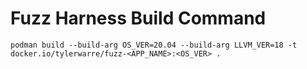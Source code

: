 # Fuzz Harness Build Command
`podman build --build-arg OS_VER=20.04 --build-arg LLVM_VER=18 -t docker.io/tylerwarre/fuzz-<APP_NAME>:<OS_VER> .`

